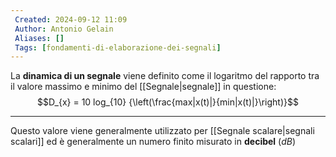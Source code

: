 ```yaml
---
 Created: 2024-09-12 11:09
 Author: Antonio Gelain
 Aliases: []
 Tags: [fondamenti-di-elaborazione-dei-segnali]
---
```


La **dinamica di un segnale** viene definito come il logaritmo del rapporto tra il valore massimo e minimo del [[Segnale|segnale]] in questione:
$$D_{x} = 10 log_{10} {\left(\frac{max|x(t)|}{min|x(t)|}\right)}$$

---

Questo valore viene generalmente utilizzato per [[Segnale scalare|segnali scalari]] ed è generalmente un numero finito misurato in **decibel** (*dB*)
